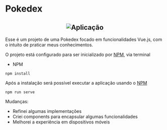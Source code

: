 # Pokedex

<h2 align="center">
  <img alt="Aplicação" title="Aplicação" src="![app2](https://user-images.githubusercontent.com/65673565/163481449-aef38c4b-ba00-46c6-805c-38f732d69b76.gif)"/>
</h2>


Esse é um projeto de uma Pokedex focado em funcionalidades Vue.js, com o intuito de praticar meus conhecimentos.

O projeto está configurado para ser inicializado por [NPM](https://www.npmjs.com/), via terminal

- NPM

```shell
npm install
```

Após a instalação será possível executar a aplicação usando o [NPM](https://www.npmjs.com/)

```shell
npm run serve
```



Mudanças:

- Refinei algumas implementações
- Criei components para encapsular algumas funcionalidades
- Melhorei a experiência em dispositivos móveis
